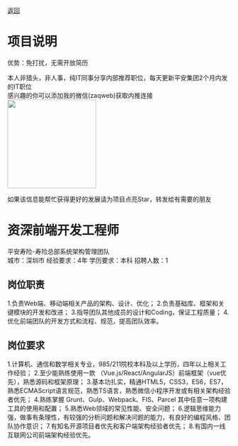 [返回](../)

# 项目说明

优势：免打扰，无需开放简历

本人非猎头，非人事，纯IT同事分享内部推荐职位，每天更新平安集团2个月内发的IT职位  
感兴趣的你可以添加我的微信(zaqweb)获取内推连接  
<img src="https://github.com/zaqweb/PA-IT-JOBS/blob/master/WechatICode.jpeg"  height="200" width="200">

如果该信息能帮忙获得更好的发展请为项目点亮Star，转发给有需要的朋友

# 资深前端开发工程师
平安寿险-寿险总部系统架构管理团队  
城市：深圳市 经验要求：4年 学历要求：本科  招聘人数：1

## 岗位职责
1.负责Web端、移动端相关产品的架构、设计、优化；
2.负责基础库、框架和关键模块的开发和改进；
3.指导团队其他成员的设计和Coding，保证工程质量；
4.优化前端团队的开发方式和流程、规范，提高团队效率。

## 岗位要求
1.计算机、通信和数学相关专业，985/211院校本科及以上学历，四年以上相关工作经验；
2.至少能熟练使用一款 （Vue.js/React/AngularJS）前端框架（vue优先），熟悉源码和框架原理；
3.基本功扎实，精通HTML5，CSS3，ES6，ES7，熟悉ECMAScript语言规范，熟悉TS语言，熟悉微信小程序开发或有相关架构经验者优先；
4.熟练掌握 Grunt、Gulp、Webpack、FIS、Parcel 其中任意一项构建工具的使用和配置；
5.熟悉Web领域的常见性能、安全问题；
6.逻辑思维能力强，做事有条理性，有较强的分析问题和解决问题的能力，有良好的编程风格、团队协作意识；
7.有知名开源项目者优先和客户端架构经验者优先；
8.有国内一线互联网公司前端架构经验优先。




